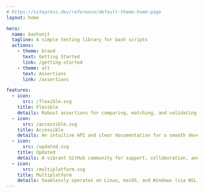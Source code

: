 ```yaml
---
# https://vitepress.dev/reference/default-theme-home-page
layout: home

hero:
  name: bashunit
  tagline: A simple testing library for bash scripts
  actions:
    - theme: brand
      text: Getting Started
      link: /getting-started
    - theme: alt
      text: Assertions
      link: /assertions

features:
  - icon:
      src: /flexible.svg
    title: Flexible
    details: Robust assertions for comparing, matching, and validating results, ensuring thorough testing of your codebase.
  - icon:
      src: /accessible.svg
    title: Accessible
    details: An intuitive API and clear documentation for a smooth developer experience, reducing testing complexity.
  - icon:
      src: /updated.svg
    title: Updated
    details: A vibrant GitHub community for support, collaboration, and continuous library enhancement. Join forces with like-minded developers.
  - icon:
      src: /multiplatform.svg
    title: Multiplatform
    details: Seamlessly operates on Linux, macOS, and Windows (via WSL), facilitating a consistent testing environment across major platforms.
---
```


